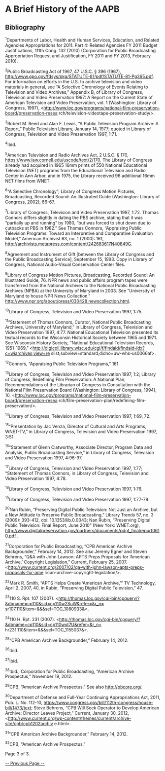 # A Brief History of the AAPB

## Bibliography

<a name="1"></a><sup>1</sup>Departments of Labor, Health and Human Services, Education, and 
Related Agencies Appropriations for 2011. Part 4: Related Agencies FY 2011 
Budget Justifications, 111th Cong. 132 (2010) (Corporation for Public 
Broadcasting Appropriation Request and Justification, FY 2011 and FY 2013, 
February 2010). 

<a name="2"></a><sup>2</sup>Public Broadcasting Act of 1967, 47 U.S.C. § 396 (1967), 
<http://www.gpo.gov/fdsys/pkg/STATUTE-81/pdf/STATUTE-81-Pg365.pdf>. For 
information on efforts in the U.S. to archive television and video materials in 
general, see “A Selective Chronology of Events Relating to Television and Video 
Archives,” Appendix B, of Library of Congress, Television and Video 
Preservation 1997: A Report on the Current State of American Television and 
Video Preservation, vol. 1 (Washington: Library of Congress, 1997), 
<http://www.loc.gov/programs/national-film-preservation-board/preservation-resea
rch/television-videotape-preservation-study/>. 

<a name="3"></a><sup>3</sup>Robert M. Reed and Alan F. Lewis, “A Public Television Program 
Archive: A Report,” Public Television Library, January 14, 1977; quoted in 
Library of Congress, Television and Video Preservation 1997, 1:71.

<a name="4"></a><sup>4</sup>Ibid.

<a name="5"></a><sup>5</sup>American Television and Radio Archives Act, 2 U.S.C. § 170, 
<https://www.law.cornell.edu/uscode/text/2/170.> The Library of Congress 
already had acquired in 1965 16mm prints of 550 National Educational Television 
(NET) programs from the Educational Television and Radio Center in Ann Arbor, 
and in 1975, the Library received 96 additional 16mm NET films from WNET. 

<a name="6"></a><sup>6</sup>“A Selective Chronology”; Library of Congress Motion Pictures, 
Broadcasting, Recorded Sound: An Illustrated Guide (Washington: Library of 
Congress, 2002), 66-67.

<a name="7"></a><sup>7</sup>Library of Congress, Television and Video Preservation 1997, 1:72. 
Thomas Connors differs slightly in dating the PBS archive, stating that it was 
“partially up and running” by 1980, “but was forced to shut down due to 
cutbacks at PBS in 1982.” See Thomas Connors, “Appraising Public Television 
Programs: Toward an Interpretive and Comparative Evaluation Model,” American 
Archivist 63, no. 1 (2000): 161, 
<http://archivists.metapress.com/content/242683617N40849G>.

<a name="8"></a><sup>8</sup>Agreement and Instrument of Gift [between the Library of Congress 
and the Public Broadcasting Service], September 15, 1993. Copy in Library of 
Congress, National Audio-Visual Conservation Center files.

<a name="9"></a><sup>9</sup>Library of Congress Motion Pictures, Broadcasting, Recorded Sound: 
An Illustrated Guide, 76. NPR news and public affairs program tapes were 
transferred from the National Archives to the National Public Broadcasting 
Archives (NPBA) at the University of Maryland in 2003. See “University of 
Maryland to house NPR News Collection,”  
<http://www.npr.org/about/press/030428.newscollection.html>. 

<a name="10"></a><sup>10</sup>Library of Congress, Television and Video Preservation 1997, 1:75.

<a name="11"></a><sup>11</sup>“Statement of Thomas Connors, Curator, National Public 
Broadcasting Archives, University of Maryland,” in Library of Congress, 
Television and Video Preservation 1997, 4:77. National Educational Television 
presented its textual records to the Wisconsin Historical Society between 1965 
and 1971. See Wisconsin History Society, “National Educational Television 
Records, 1951-1969,” 
<http://digicoll.library.wisc.edu/cgi/f/findaid/findaid-idx?c=wiarchives;view=re
slist;subview=standard;didno=uw-whs-us0066af>. 

<a name="12"></a><sup>12</sup>Connors, “Appraising Public Television Programs,” 161.

<a name="13"></a><sup>13</sup>Library of Congress, Television and Video Preservation 1997, 1:2; 
Library of Congress, Redefining Film Preservation: A National Plan; 
Recommendations of the Librarian of Congress in Consultation with the National 
Film Preservation Board (Washington: Library of Congress, 1994), 10, 
<http://www.loc.gov/programs/national-film-preservation-board/preservation-resea
rch/film-preservation-plan/redefining-film-preservation/>. 

<a name="14"></a><sup>14</sup>Library of Congress, Television and Video Preservation 1997, 1:69, 
72.

<a name="15"></a><sup>15</sup>“Presentation by Jac Venza, Director of Cultural and Arts 
Programs, WNET-TV,” in Library of Congress, Television and Video Preservation 
1997, 3:51.

<a name="16"></a><sup>16</sup>“Statement of Glenn Clatworthy, Associate Director, Program Data 
and Analysis, Public Broadcasting Service,” in Library of Congress, Television 
and Video Preservation 1997, 4:96-97. 
  
<a name="17"></a><sup>17</sup>Library of Congress, Television and Video Preservation 1997, 1:77; 
“Statement of Thomas Connors, in Library of Congress, Television and Video 
Preservation 1997, 4:78.

<a name="18"></a><sup>18</sup>Library of Congress, Television and Video Preservation 1997, 1:76.

<a name="19"></a><sup>19</sup>Library of Congress, Television and Video Preservation 1997, 
1:77-78.
  
<a name="20"></a><sup>20</sup>Nan Rubin, “Preserving Digital Public Television: Not Just an 
Archive, but a New Attitude to Preserve Public Broadcasting,” Library Trends 
57, no. 3 (2009): 393-412, doi: 10.1353/lib.0.0043; Nan Rubin, “Preserving 
Digital Public Television: Final Report, June 2010” (New York: WNET.org), 
<http://www.digitalpreservation.gov/partners/documents/pdpt_finalreport0610.pdf>
.

<a name="21"></a><sup>21</sup>Corporation for Public Broadcasting, “CPB American Archive 
Backgrounder,” February 14, 2012. See also Jeremy Egner and Steven Behrens, 
“Q&A with John Lawson: APTS Preps Proposals for ‘American Archive,’ Copyright 
Legislation,” Current, February 25, 2007. 
<http://www.current.org/2007/02/qa-with-john-lawson-apts-preps-proposals-for-ame
rican-archive-copyright-legislation/>. 

<a name="22"></a><sup>22</sup>Mark R. Smith, “APTS Helps Create ‘American Archive,’” TV 
Technology, April 2, 2007, 40, in Rubin, “Preserving Digital Public 
Television,” 47.

<a name="23"></a><sup>23</sup>110 S. Rpt. 107 (2007). 
<http://thomas.loc.gov/cgi-bin/cpquery/?&dbname=cp110&sid=cp110w2SuW&refer=&r_n=
sr107.110&item=&&&sel=TOC_1080933&>.

<a name="24"></a><sup>24</sup>110 H. Rpt. 231 (2007). 
<http://thomas.loc.gov/cgi-bin/cpquery/?&dbname=cp110&sid=cp110wot7U&refer=&r_n=
hr231.110&item=&&&sel=TOC_1155037&>.

<a name="25"></a><sup>25</sup>“CPB American Archive Backgrounder,” February 14, 2012.

<a name="26"></a><sup>26</sup>Ibid.

<a name="27"></a><sup>27</sup>Ibid.

<a name="28"></a><sup>28</sup>Ibid.; Corporation for Public Broadcasting, “American Archive 
Prospectus,” November 19, 2012.  

<a name="29"></a><sup>29</sup>CPB, “American Archive Prospectus.” See also <http://pbcore.org/>. 

<a name="30"></a><sup>30</sup>Department of Defense and Full-Year Continuing Appropriations Act, 
2011, Pub. L. No. 112-10, 
<https://www.congress.gov/bill/112th-congress/house-bill/1473/text>; Steve 
Behrens, “CPB Will Seek Operator to Develop American Archive; Director Leaves 
Project,” Current, January 30, 2012, 
<http://www.current.org/wp-content/themes/current/archive-site/cpb/cpb1202archiv
e.html>. 

<a name="31"></a><sup>31</sup>“CPB American Archive Backgrounder,” February 14, 2012.

<a name="32"></a><sup>32</sup>CPB, “American Archive Prospectus.”

Page 3 of 3. 

[-- Previous Page --](/about-the-american-archive/history/page2)

